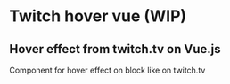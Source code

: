 # Twitch hover vue (WIP)

## Hover effect from twitch.tv on Vue.js

Component for hover effect on block like on twitch.tv
